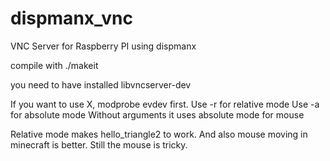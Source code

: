dispmanx_vnc
============

VNC Server for Raspberry PI using dispmanx

compile with ./makeit

you need to have installed libvncserver-dev

If you want to use X, modprobe evdev first.
Use -r for relative mode
Use -a for absolute mode
Without arguments it uses absolute mode for mouse

Relative mode makes hello_triangle2 to work. And also mouse moving in minecraft is better.
Still the mouse is tricky.
